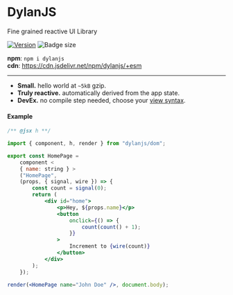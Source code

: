 # DylanJS

Fine grained reactive UI Library

[![Version](https://img.shields.io/npm/v/dylanjs.svg?color=success&style=flat-square)](https://www.npmjs.com/package/dylanjs)
![Badge size](https://img.badgesize.io/https://cdn.jsdelivr.net/npm/dylanjs/+esm?compression=gzip&label=gzip&style=flat-square)

**npm**: `npm i dylanjs`  
**cdn**: https://cdn.jsdelivr.net/npm/dylanjs/+esm

---

-   **Small.** hello world at `~5kB` gzip.
-   **Truly reactive.** automatically derived from the app state.
-   **DevEx.** no compile step needed, choose your [view syntax](#view-syntax).

#### Example

```jsx
/** @jsx h **/

import { component, h, render } from "dylanjs/dom";

export const HomePage =
	component <
	{ name: string } >
	("HomePage",
	(props, { signal, wire }) => {
		const count = signal(0);
		return (
			<div id="home">
				<p>Hey, ${props.name}</p>
				<button
					onclick={() => {
						count(count() + 1);
					}}
				>
					Increment to {wire(count)}
				</button>
			</div>
		);
	});

render(<HomePage name="John Doe" />, document.body);
```

